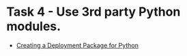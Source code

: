 # Task 4 - Use 3rd party Python modules.

* [Creating a Deployment Package for Python](https://docs.aws.amazon.com/lambda/latest/dg/lambda-python-how-to-create-deployment-package.html)


